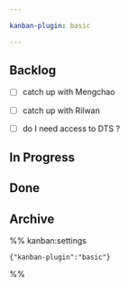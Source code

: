 ```yaml
---

kanban-plugin: basic

---
```


## Backlog

- [ ] catch up with Mengchao
- [ ] catch up with Rilwan
- [ ] do I need access to DTS ?


## In Progress



## Done



## Archive





%% kanban:settings
```
{"kanban-plugin":"basic"}
```
%%